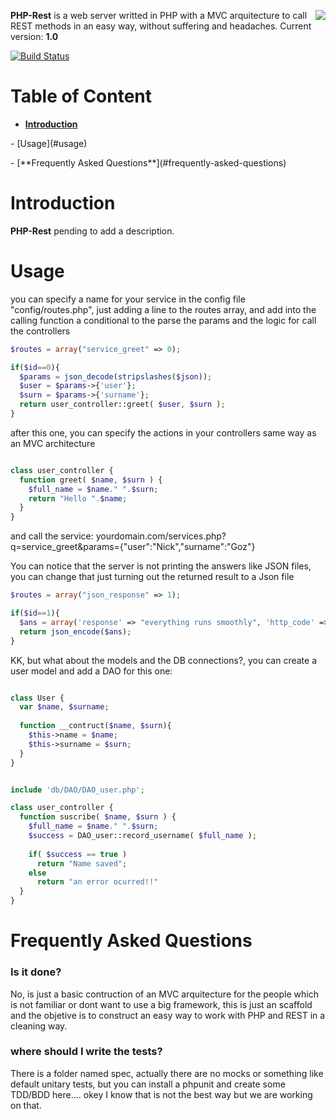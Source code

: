 <img align="right" src="https://raw.github.com/hueniverse/iron/master/images/logo.png" /> **PHP-Rest** is a web server writted in PHP with a MVC arquitecture to call REST methods in an easy way, without suffering and headaches.
Current version: **1.0**

[![Build Status](https://secure.travis-ci.org/hueniverse/iron.png)](#)


# Table of Content

- [**Introduction**](#introduction)
<p></p>
- [Usage](#usage)
<p></p>
- [**Frequently Asked Questions**](#frequently-asked-questions)

# Introduction

**PHP-Rest** pending to add a description. 

# Usage

you can specify a name for your service in the config file "config/routes.php", just adding a line to the routes array, 
and add into the calling function a conditional to the parse the params and the logic for call the controllers

```php
$routes = array("service_greet" => 0);

if($id==0){ 
  $params = json_decode(stripslashes($json));
  $user = $params->{'user'};
  $surn = $params->{'surname'};
  return user_controller::greet( $user, $surn );
}
```
after this one, you can specify the actions in your controllers same way as an MVC architecture

```php

class user_controller {
  function greet( $name, $surn ) {
    $full_name = $name." ".$surn;
    return "Hello ".$name;
  }
}
```
and call the service: 
yourdomain.com/services.php?q=service_greet&params={"user":"Nick","surname":"Goz"}

You can notice that the server is not printing the answers like JSON files, you can change that just turning out the returned result to a Json file

```php
$routes = array("json_response" => 1);

if($id==1){
  $ans = array('response' => "everything runs smoothly", 'http_code' => 200);
  return json_encode($ans);
}
```

KK, but what about the models and the DB connections?, you can create a user model and add a DAO for this one:

```php

class User {
  var $name, $surname;
    
  function __contruct($name, $surn){
    $this->name = $name;
    $this->surname = $surn;
  }
}
```

```php

include 'db/DAO/DAO_user.php';

class user_controller {
  function suscribe( $name, $surn ) {
    $full_name = $name." ".$surn;
    $success = DAO_user::record_username( $full_name );
        
    if( $success == true )
      return "Name saved";
    else
      return "an error ocurred!!"
  }
}
```


# Frequently Asked Questions


### Is it done?

No, is just a basic contruction of an MVC arquitecture for the people which is not familiar or dont want to use a big framework,
this is just an scaffold and the objetive is to construct an easy way to work with PHP and REST in a cleaning way.


### where should I write the tests?

There is a folder named spec, actually there are no mocks or something like default unitary tests, but you can install a phpunit and create some TDD/BDD here.... okey I know that is not the best way but we are working on that.
